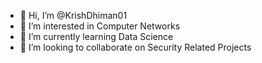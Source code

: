 - 👋 Hi, I’m @KrishDhiman01
- 👀 I’m interested in Computer Networks
- 🌱 I’m currently learning Data Science
- 💞️ I’m looking to collaborate on Security Related Projects

<!---
KrishDhiman01/KrishDhiman01 is a ✨ special ✨ repository because its `README.md` (this file) appears on your GitHub profile.
You can click the Preview link to take a look at your changes.
--->
